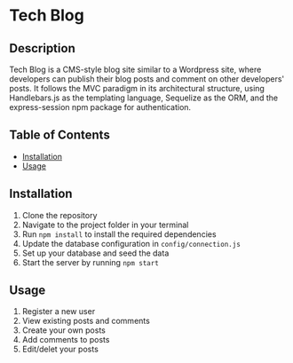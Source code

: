 # Tech Blog

## Description

Tech Blog is a CMS-style blog site similar to a Wordpress site, where developers can publish their blog posts and comment on other developers' posts. It follows the MVC paradigm in its architectural structure, using Handlebars.js as the templating language, Sequelize as the ORM, and the express-session npm package for authentication.

## Table of Contents

- [Installation](#installation)
- [Usage](#usage)

## Installation

1. Clone the repository
2. Navigate to the project folder in your terminal
3. Run `npm install` to install the required dependencies
4. Update the database configuration in `config/connection.js`
5. Set up your database and seed the data
6. Start the server by running `npm start`

## Usage

1. Register a new user
2. View existing posts and comments
3. Create your own posts
4. Add comments to posts
5. Edit/delet your posts
